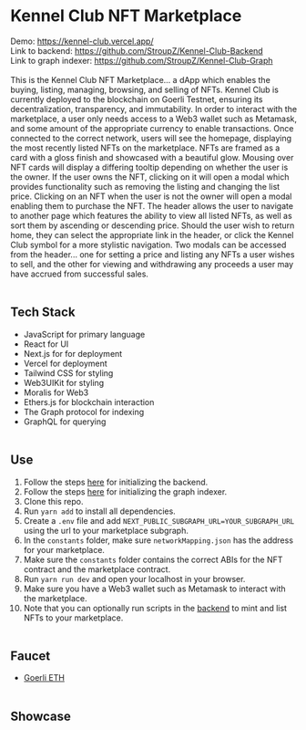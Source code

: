 # Kennel Club NFT Marketplace
Demo: https://kennel-club.vercel.app/
<br>
Link to backend: https://github.com/StroupZ/Kennel-Club-Backend
<br>
Link to graph indexer: https://github.com/StroupZ/Kennel-Club-Graph
<br><br>
This is the Kennel Club NFT Marketplace... a dApp which enables the buying, listing, managing, browsing, and selling of NFTs. Kennel Club is currently deployed to the blockchain on Goerli Testnet, ensuring its decentralization, transparency, and immutability. In order to interact with the marketplace, a user only needs access to a Web3 wallet such as Metamask, and some amount of the appropriate currency to enable transactions. Once connected to the correct network, users will see the homepage, displaying the most recently listed NFTs on the marketplace. NFTs are framed as a card with a gloss finish and showcased with a beautiful glow. Mousing over NFT cards will display a differing tooltip depending on whether the user is the owner. If the user owns the NFT, clicking on it will open a modal which provides functionality such as removing the listing and changing the list price. Clicking on an NFT when the user is not the owner will open a modal enabling them to purchase the NFT. The header allows the user to navigate to another page which features the ability to view all listed NFTs, as well as sort them by ascending or descending price. Should the user wish to return home, they can select the appropriate link in the header, or click the Kennel Club symbol for a more stylistic navigation. Two modals can be accessed from the header... one for setting a price and listing any NFTs a user wishes to sell, and the other for viewing and withdrawing any proceeds a user may have accrued from successful sales.
<br><br>
## Tech Stack
- JavaScript for primary language
- React for UI
- Next.js for for deployment
- Vercel for deployment
- Tailwind CSS for styling
- Web3UIKit for styling
- Moralis for Web3
- Ethers.js for blockchain interaction
- The Graph protocol for indexing
- GraphQL for querying
<br><br>
## Use
1. Follow the steps [here](https://github.com/StroupZ/Kennel-Club-Backend) for initializing the backend.
2. Follow the steps [here](https://github.com/StroupZ/Kennel-Club-Graph) for initializing the graph indexer.
3. Clone this repo.
4. Run `yarn add` to install all dependencies.
5. Create a `.env` file and add `NEXT_PUBLIC_SUBGRAPH_URL=YOUR_SUBGRAPH_URL` using the url to your marketplace subgraph.
6. In the `constants` folder, make sure `networkMapping.json` has the address for your marketplace.
7. Make sure the `constants` folder contains the correct ABIs for the NFT contract and the marketplace contract.
8. Run `yarn run dev` and open your localhost in your browser.
9. Make sure you have a Web3 wallet such as Metamask to interact with the marketplace.
10. Note that you can optionally run scripts in the [backend](https://github.com/StroupZ/Kennel-Club-Backend) to mint and list NFTs to your marketplace.
<br><br>
## Faucet
- [Goerli ETH](https://goerlifaucet.com/)
<br><br>
## Showcase

